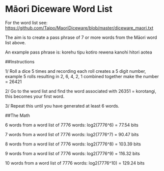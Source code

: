# Māori Diceware Word List

For the word list see: https://github.com/Taipo/MaoriDiceware/blob/master/diceware_maori.txt

The aim is to create a pass phrase of 7 or more words from the Māori word list above.

An example pass phrase is: korehu tipu kotiro rewena kanohi hitori aotea

##Instructions

1/ Roll a dice 5 times and recording each roll creates a 5 digit number,  example 5 rolls resulting in 2, 6, 4, 2, 1 combined together make the number = 26421

2/ Go to the word list and find the word associated with 26351 = korotangi, this becomes your first word.

3/ Repeat this until you have generated at least 6 words.

##The Math

6 words from a word list of 7776 words: log2(7776^6) = 77.54 bits

7 words from a word list of 7776 words: log2(7776^7) = 90.47 bits

8 words from a word list of 7776 words: log2(7776^8) = 103.39 bits

9 words from a word list of 7776 words: log2(7776^9) = 116.32 bits

10 words from a word list of 7776 words: log2(7776^10) = 129.24 bits
